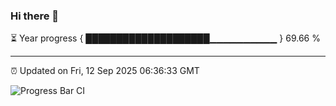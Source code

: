 ### Hi there 👋

⏳ Year progress { ████████████████████▁▁▁▁▁▁▁▁▁▁ } 69.66 %

---

⏰ Updated on Fri, 12 Sep 2025 06:36:33 GMT

![Progress Bar CI](https://github.com/DhruviPatel157/GitHub-Actions-Demo/workflows/Progress%20Bar%20CI/badge.svg)
